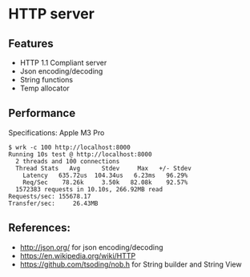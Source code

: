# HTTP server

## Features
- HTTP 1.1 Compliant server
- Json encoding/decoding
- String functions
- Temp allocator

## Performance
Specifications: Apple M3 Pro
```shell
$ wrk -c 100 http://localhost:8000
Running 10s test @ http://localhost:8000
  2 threads and 100 connections
  Thread Stats   Avg      Stdev     Max   +/- Stdev
    Latency   635.72us  104.34us   6.23ms   96.29%
    Req/Sec    78.26k     3.50k   82.08k    92.57%
  1572383 requests in 10.10s, 266.92MB read
Requests/sec: 155678.17
Transfer/sec:     26.43MB
```

## References:
- http://json.org/ for json encoding/decoding
- https://en.wikipedia.org/wiki/HTTP
- https://github.com/tsoding/nob.h for String builder and String View
